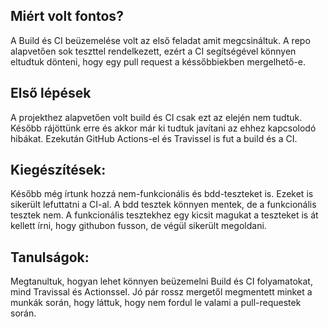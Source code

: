 ## Miért volt fontos?

A Build és CI beüzemelése volt az első feladat amit megcsináltuk.
A repo alapvetően sok teszttel rendelkezett, ezért a CI segítségével könnyen eltudtuk dönteni, hogy egy pull request a késsőbbiekben mergelhető-e.

## Első lépések

A projekthez alapvetően volt build és CI csak ezt az elején nem tudtuk.
Később rájöttünk erre és akkor már ki tudtuk javítani az ehhez kapcsolodó hibákat.
Ezekután GitHub Actions-el és Travissel is fut a build és a CI.

## Kiegészítések:

Később még írtunk hozzá nem-funkcionális és bdd-teszteket is.
Ezeket is sikerült lefuttatni a CI-al. A bdd tesztek könnyen mentek, de a funkcionális tesztek nem.
A funkcionális tesztekhez egy kicsit magukat a teszteket is át kellett írni, hogy githubon fusson, de végül sikerült megoldani.

## Tanulságok:

Megtanultuk, hogyan lehet könnyen beüzemelni Build és CI folyamatokat, mind Travissal és Actionssel.
Jó pár rossz mergetől megmentett minket a munkák során, hogy láttuk, hogy nem fordul le valami a pull-requestek során.
